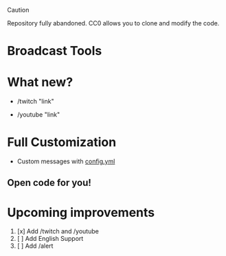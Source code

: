 > [!CAUTION]
> Repository fully abandoned. CC0 allows you to clone and modify the code.

# Broadcast Tools

# What new?

* /twitch "link"

* /youtube "link"

# Full Customization

* Custom messages with [config.yml](https://github.com/FelixtCoder/broadcasttools/blob/main/config.yml)

## Open code for you!

# Upcoming improvements

1. [x] Add /twitch and /youtube
1. [ ] Add English Support
1. [ ] Add /alert
